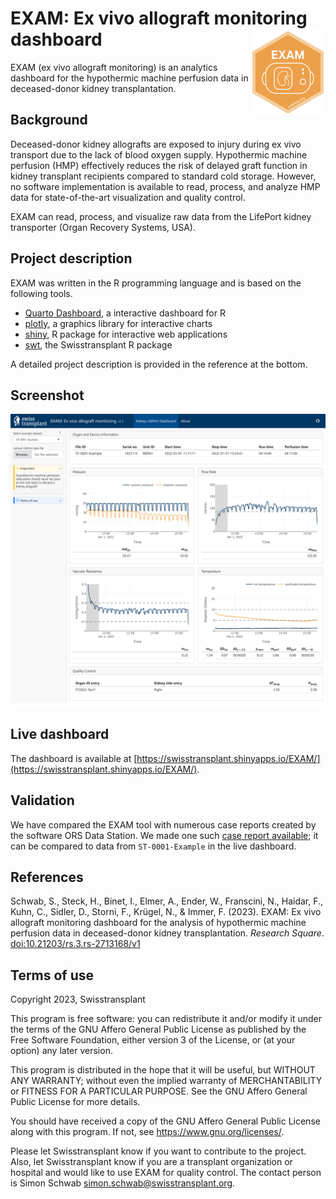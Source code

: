 # EXAM: Ex vivo allograft monitoring dashboard <img src="images/exam_hex.png" align="right" width=120 height=139 alt="" />

EXAM (ex vivo allograft monitoring) is an analytics dashboard for the hypothermic machine perfusion data in deceased-donor kidney transplantation.

## Background
Deceased-donor kidney allografts are exposed to injury during ex vivo transport due to the lack of blood oxygen supply. Hypothermic machine perfusion (HMP) effectively reduces the risk of delayed graft function in kidney transplant recipients compared to standard cold storage. However, no software implementation is available to read, process, and analyze HMP data for state-of-the-art visualization and quality control.

EXAM can read, process, and visualize raw data from the LifePort kidney transporter (Organ Recovery Systems, USA).

## Project description
EXAM was written in the R programming language and is based on the following tools.
* [Quarto Dashboard](https://quarto.org/docs/dashboards/), a interactive dashboard for R
* [plotly](https://plotly.com/graphing-libraries/), a graphics library for interactive charts
* [shiny](https://shiny.posit.co/), R package for interactive web applications
* [swt](https://github.com/Swisstransplant/swt), the Swisstransplant R package

A detailed project description is provided in the reference at the bottom.

## Screenshot
![Screenshot of the EXAM dashboard.](images/screenshot.png)

## Live dashboard
The dashboard is available at [https://swisstransplant.shinyapps.io/EXAM/](https://swisstransplant.shinyapps.io/EXAM/).

## Validation
We have compared the EXAM tool with numerous case reports created by the software ORS Data Station. We made one such [case report available](https://github.com/Swisstransplant/EXAM/blob/main/examples/LifePort%20DataStation%20Case%20Report%20ST-0001-Example.pdf); it can be compared to data from `ST-0001-Example` in the live dashboard.

## References
Schwab, S., Steck, H., Binet, I., Elmer, A., Ender, W., Franscini, N., Haidar, F., Kuhn, C., Sidler, D., Storni, F., Krügel, N., & Immer, F. (2023). EXAM: Ex vivo allograft monitoring dashboard for the analysis of hypothermic machine perfusion data in deceased-donor kidney transplantation. *Research Square*. [doi:10.21203/rs.3.rs-2713168/v1](https://doi.org/10.21203/rs.3.rs-2713168/v1)

## Terms of use

Copyright 2023, Swisstransplant

This program is free software: you can redistribute it and/or modify it under the terms of the GNU Affero General Public License as published by the Free Software Foundation, either version 3 of the License, or (at your option) any later version.

This program is distributed in the hope that it will be useful, but WITHOUT ANY WARRANTY; without even the implied warranty of MERCHANTABILITY or FITNESS FOR A PARTICULAR PURPOSE. See the GNU Affero General Public License for more details.

You should have received a copy of the GNU Affero General Public License along with this program. If not, see <https://www.gnu.org/licenses/>.

Please let Swisstransplant know if you want to contribute to the project. Also, let Swisstransplant know if you are a transplant organization or hospital and would like to use EXAM for quality control. The contact person is Simon Schwab <simon.schwab@swisstransplant.org>.
